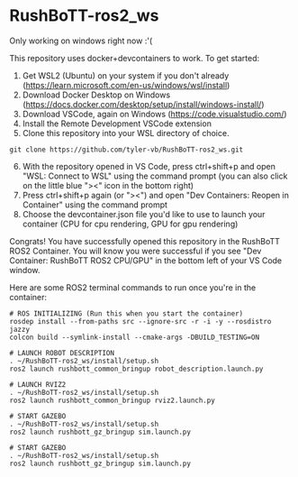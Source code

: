 # RushBoTT-ros2_ws

Only working on windows right now :'(

This repository uses docker+devcontainers to work. To get started:
1) Get WSL2 (Ubuntu) on your system if you don't already (https://learn.microsoft.com/en-us/windows/wsl/install)
2) Download Docker Desktop on Windows (https://docs.docker.com/desktop/setup/install/windows-install/)
3) Download VSCode, again on Windows (https://code.visualstudio.com/)
4) Install the Remote Development VSCode extension
5) Clone this repository into your WSL directory of choice.
```
git clone https://github.com/tyler-vb/RushBoTT-ros2_ws.git
```
6) With the repository opened in VS Code, press ctrl+shift+p and open "WSL: Connect to WSL" using the command prompt (you can also click on the little blue "><" icon in the bottom right)
7) Press ctrl+shift+p again (or "><") and open "Dev Containers: Reopen in Container" using the command prompt
8) Choose the devcontainer.json file you'd like to use to launch your container (CPU for cpu rendering, GPU for gpu rendering)

Congrats! You have successfully opened this repository in the RushBoTT ROS2 Container.
You will know you were successful if you see "Dev Container: RushBoTT ROS2 CPU/GPU" in the bottom left of your VS Code window.

Here are some ROS2 terminal commands to run once you're in the container:

```
# ROS INITIALIZING (Run this when you start the container)
rosdep install --from-paths src --ignore-src -r -i -y --rosdistro jazzy
colcon build --symlink-install --cmake-args -DBUILD_TESTING=ON

# LAUNCH ROBOT DESCRIPTION
. ~/RushBoTT-ros2_ws/install/setup.sh
ros2 launch rushbott_common_bringup robot_description.launch.py

# LAUNCH RVIZ2
. ~/RushBoTT-ros2_ws/install/setup.sh
ros2 launch rushbott_common_bringup rviz2.launch.py

# START GAZEBO
. ~/RushBoTT-ros2_ws/install/setup.sh
ros2 launch rushbott_gz_bringup sim.launch.py

# START GAZEBO
. ~/RushBoTT-ros2_ws/install/setup.sh
ros2 launch rushbott_gz_bringup sim.launch.py
```
